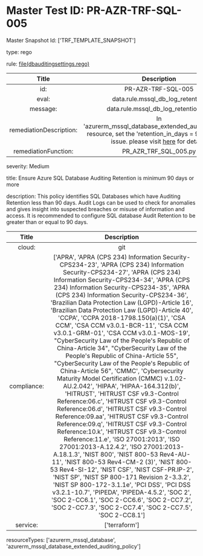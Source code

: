 



# Master Test ID: PR-AZR-TRF-SQL-005


Master Snapshot Id: ['TRF_TEMPLATE_SNAPSHOT']

type: rego

rule: [file(dbauditingsettings.rego)]  
  
  
  
  

|Title|Description|
| :---: | :---: |
|id: |PR-AZR-TRF-SQL-005|
|eval: |data.rule.mssql_db_log_retention|
|message: |data.rule.mssql_db_log_retention_err|
|remediationDescription: |In 'azurerm_mssql_database_extended_auditing_policy' resource, set the 'retention_in_days = 90' to fix the issue. please visit <a href='https://registry.terraform.io/providers/hashicorp/azurerm/latest/docs/resources/mssql_database_extended_auditing_policy#retention_in_days' target='_blank'>here</a> for details.|
|remediationFunction: |PR_AZR_TRF_SQL_005.py|


severity: Medium

title: Ensure Azure SQL Database Auditing Retention is minimum 90 days or more

description: This policy identifies SQL Databases which have Auditing Retention less than 90 days. Audit Logs can be used to check for anomalies and gives insight into suspected breaches or misuse of information and access. It is recommended to configure SQL database Audit Retention to be greater than or equal to 90 days.  
  
  

|Title|Description|
| :---: | :---: |
|cloud: |git|
|compliance: |['APRA', 'APRA (CPS 234) Information Security-CPS234-23', 'APRA (CPS 234) Information Security-CPS234-27', 'APRA (CPS 234) Information Security-CPS234-34', 'APRA (CPS 234) Information Security-CPS234-35', 'APRA (CPS 234) Information Security-CPS234-36', 'Brazilian Data Protection Law (LGPD)-Article 16', 'Brazilian Data Protection Law (LGPD)-Article 40', 'CCPA', 'CCPA 2018-1798.150(a)(1)', 'CSA CCM', 'CSA CCM v3.0.1-BCR-11', 'CSA CCM v3.0.1-GRM-01', 'CSA CCM v3.0.1-MOS-19', "CyberSecurity Law of the People's Republic of China-Article 34", "CyberSecurity Law of the People's Republic of China-Article 55", "CyberSecurity Law of the People's Republic of China-Article 56", 'CMMC', 'Cybersecurity Maturity Model Certification (CMMC) v.1.02-AU.2.042', 'HIPAA', 'HIPAA-164.312(b)', 'HITRUST', 'HITRUST CSF v9.3-Control Reference:06.c', 'HITRUST CSF v9.3-Control Reference:06.d', 'HITRUST CSF v9.3-Control Reference:09.aa', 'HITRUST CSF v9.3-Control Reference:09.q', 'HITRUST CSF v9.3-Control Reference:10.k', 'HITRUST CSF v9.3-Control Reference:11.e', 'ISO 27001:2013', 'ISO 27001:2013-A.12.4.2', 'ISO 27001:2013-A.18.1.3', 'NIST 800', 'NIST 800-53 Rev4-AU-11', 'NIST 800-53 Rev4-CM-2 (3)', 'NIST 800-53 Rev4-SI-12', 'NIST CSF', 'NIST CSF-PR.IP-2', 'NIST SP', 'NIST SP 800-171 Revision 2-3.3.2', 'NIST SP 800-172-3.1.1e', 'PCI DSS', 'PCI DSS v3.2.1-10.7', 'PIPEDA', 'PIPEDA-4.5.2', 'SOC 2', 'SOC 2-CC6.1', 'SOC 2-CC6.6', 'SOC 2-CC7.2', 'SOC 2-CC7.3', 'SOC 2-CC7.4', 'SOC 2-CC7.5', 'SOC 2-CC8.1']|
|service: |['terraform']|


resourceTypes: ['azurerm_mssql_database', 'azurerm_mssql_database_extended_auditing_policy']


[file(dbauditingsettings.rego)]: https://github.com/prancer-io/prancer-compliance-test/tree/master/azure/terraform/dbauditingsettings.rego
